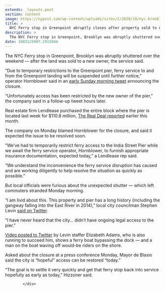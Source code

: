 ```yaml
--- 
extends: _layouts.post 
section: content 
image: https://nypost.com/wp-content/uploads/sites/2/2020/10/nyc-brooklyn-ferry-01.jpg?quality=90&strip=all&w=1200 
title: > 
  NYC Ferry stop in Greenpoint abruptly closes after property sold to new owner 
description: > 
  The NYC Ferry stop in Greenpoint, Brooklyn was abruptly shuttered over the weekend — after the land was sold to a new owner, the service said.“Due to temporary restrictions to the Greenpoint pier, ferry service to and from the Greenpoint landing will be suspended until further notice,” operator Hornblower said in an early Sunday morning tweet announcing the closure.“Unfortunately access has been restricted by the new owner of the pier,” the company said in a follow-up tweet hours later.The company on Monday blamed Hornblower for the closure, and said it expected the issue to be resolved soon.“We’ve had to temporarily restrict ferry access to the India Street Pier while we await the ferry service operator, Hornblower, to furnish appropriate insurance documentation, expected today,” a Lendlease rep said. 
date: 1603125907.2915804 
--- 
```

<div><p>The NYC Ferry stop in Greenpoint, Brooklyn was abruptly shuttered over the weekend &#8212; after the land was sold to a new owner, the service said.</p>
<p>&#8220;Due to temporary restrictions to the Greenpoint pier, ferry service to and from the Greenpoint landing will be suspended until further notice,&#8221; operator Hornblower said in an <a href="https://twitter.com/NYCferry/status/1317891794256920582" target="_blank" rel="noopener noreferrer">early Sunday morning tweet</a> announcing the closure.</p>
<p>&#8220;Unfortunately access has been restricted by the new owner of the pier,&#8221; the company said in a follow-up tweet hours later.</p>
<p>Real estate firm Lendlease purchased the entire block where the pier is located last week for $110.8 million, <a href="https://therealdeal.com/2020/10/09/lendlease-pays-over-100m-for-large-greenpoint-dev-site/" rel="noopener noreferrer" target="_blank">The Real Deal reported</a> earlier this month.</p>
<p>The company on Monday blamed Hornblower for the closure, and said it expected the issue to be resolved soon.</p>
<p>&#8220;We&#8217;ve had to temporarily restrict ferry access to the India Street Pier while we await the ferry service operator, Hornblower, to furnish appropriate insurance documentation, expected today,&#8221; a Lendlease rep said.</p>
<p>&#8220;We understand the inconvenience the ferry service disruption has caused and are working diligently to help resolve the situation as quickly as possible.&#8221;</p>
<p>But local officials were furious about the unexpected shutter &#8212; which left commuters stranded Monday morning.</p>
<p>&#8220;I am livid about this. This property and pier has a long history (including the gangway falling into the East River in 2014),&#8221; local city councilman Stephen Levin <a href="https://twitter.com/StephenLevin33/status/1318033493805457410" target="_blank" rel="noopener noreferrer">said on Twitter</a>.</p>
<p>&#8220;I have never heard that the city&#8230; didn&#8217;t have ongoing legal access to the pier.&#8221;</p>
<p><a href="https://twitter.com/ElizabAdams/status/1318171382803501057" rel="noopener noreferrer" target="_blank">Video posted to Twitter</a> by Levin staffer Elizabeth Adams, who is also running to succeed him, shows a ferry boat bypassing the dock &#8212; and a man on the boat waving off would-be riders on the shore.</p>
<p>Asked about the closure at a press conference Monday, Mayor de Blasio said the city is &#8220;hopeful&#8221; access can be restored &#8220;today.&#8221;</p>
<p>&#8220;The goal is to settle it very quickly and get that ferry stop back into service hopefully as early as today,&#8221; Hizzoner said.</p>
 
			</div>